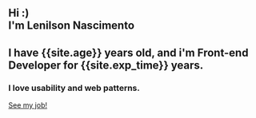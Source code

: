 <section id="home" class="blue accent-4 home">
	<div class="container">
		<h1 class="white-text center-align">Hi :) <br/> I'm Lenilson Nascimento</h1>
		<h2 class="white-text center-align">I have {{site.age}} years old, and i'm Front-end Developer for {{site.exp_time}} years.</h2>
		<h3 class="white-text center-align">I love usability and web patterns.</h3>
		<div class="center-align">
			<a class="waves-effect blue accent-3 btn-large" href="#skills" id="start-button">See my job!</a>
		</div>
	</div>
</section>
